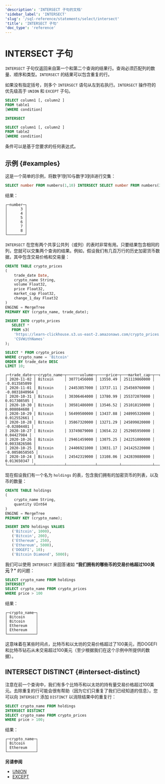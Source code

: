 ```yaml
---
'description': 'INTERSECT 子句的文档'
'sidebar_label': 'INTERSECT'
'slug': '/sql-reference/statements/select/intersect'
'title': 'INTERSECT 子句'
'doc_type': 'reference'
---
```



# INTERSECT 子句

`INTERSECT` 子句仅返回来自第一个和第二个查询的结果行。查询必须匹配列的数量、顺序和类型。`INTERSECT` 的结果可以包含重复的行。

如果没有指定括号，则多个 `INTERSECT` 语句从左到右执行。`INTERSECT` 操作符的优先级高于 `UNION` 和 `EXCEPT` 子句。

```sql
SELECT column1 [, column2 ]
FROM table1
[WHERE condition]

INTERSECT

SELECT column1 [, column2 ]
FROM table2
[WHERE condition]

```
条件可以是基于您要求的任何表达式。

## 示例 {#examples}

这是一个简单的示例，将数字1到10与数字3到8进行交集：

```sql
SELECT number FROM numbers(1,10) INTERSECT SELECT number FROM numbers(3,8);
```

结果：

```response
┌─number─┐
│      3 │
│      4 │
│      5 │
│      6 │
│      7 │
│      8 │
└────────┘
```

`INTERSECT` 在您有两个共享公共列（或列）的表时非常有用。只要结果包含相同的列，您就可以交集两个查询的结果。例如，假设我们有几百万行的历史加密货币数据，其中包含交易价格和交易量：

```sql
CREATE TABLE crypto_prices
(
    trade_date Date,
    crypto_name String,
    volume Float32,
    price Float32,
    market_cap Float32,
    change_1_day Float32
)
ENGINE = MergeTree
PRIMARY KEY (crypto_name, trade_date);

INSERT INTO crypto_prices
   SELECT *
   FROM s3(
    'https://learn-clickhouse.s3.us-east-2.amazonaws.com/crypto_prices.csv',
    'CSVWithNames'
);

SELECT * FROM crypto_prices
WHERE crypto_name = 'Bitcoin'
ORDER BY trade_date DESC
LIMIT 10;
```

```response
┌─trade_date─┬─crypto_name─┬──────volume─┬────price─┬───market_cap─┬──change_1_day─┐
│ 2020-11-02 │ Bitcoin     │ 30771456000 │ 13550.49 │ 251119860000 │  -0.013585099 │
│ 2020-11-01 │ Bitcoin     │ 24453857000 │ 13737.11 │ 254569760000 │ -0.0031840964 │
│ 2020-10-31 │ Bitcoin     │ 30306464000 │ 13780.99 │ 255372070000 │   0.017308505 │
│ 2020-10-30 │ Bitcoin     │ 30581486000 │ 13546.52 │ 251018150000 │   0.008084608 │
│ 2020-10-29 │ Bitcoin     │ 56499500000 │ 13437.88 │ 248995320000 │   0.012552661 │
│ 2020-10-28 │ Bitcoin     │ 35867320000 │ 13271.29 │ 245899820000 │   -0.02804481 │
│ 2020-10-27 │ Bitcoin     │ 33749879000 │ 13654.22 │ 252985950000 │    0.04427984 │
│ 2020-10-26 │ Bitcoin     │ 29461459000 │ 13075.25 │ 242251000000 │  0.0033826586 │
│ 2020-10-25 │ Bitcoin     │ 24406921000 │ 13031.17 │ 241425220000 │ -0.0058658565 │
│ 2020-10-24 │ Bitcoin     │ 24542319000 │ 13108.06 │ 242839880000 │   0.013650347 │
└────────────┴─────────────┴─────────────┴──────────┴──────────────┴───────────────┘
```

现在假设我们有一个名为 `holdings` 的表，包含我们拥有的加密货币的列表，以及币的数量：

```sql
CREATE TABLE holdings
(
    crypto_name String,
    quantity UInt64
)
ENGINE = MergeTree
PRIMARY KEY (crypto_name);

INSERT INTO holdings VALUES
   ('Bitcoin', 1000),
   ('Bitcoin', 200),
   ('Ethereum', 250),
   ('Ethereum', 5000),
   ('DOGEFI', 10);
   ('Bitcoin Diamond', 5000);
```

我们可以使用 `INTERSECT` 来回答诸如 **“我们拥有的哪些币的交易价格超过100美元？”** 的问题：

```sql
SELECT crypto_name FROM holdings
INTERSECT
SELECT crypto_name FROM crypto_prices
WHERE price > 100
```

结果：

```response
┌─crypto_name─┐
│ Bitcoin     │
│ Bitcoin     │
│ Ethereum    │
│ Ethereum    │
└─────────────┘
```

这意味着在某些时间点，比特币和以太坊的交易价格超过了100美元，而DOGEFI和比特币钻石从未交易超过100美元（至少根据我们在这个示例中所提供的数据）。

## INTERSECT DISTINCT {#intersect-distinct}

注意在前一个查询中，我们有多个比特币和以太坊的持有量交易价格超过100美元。去除重复的行可能会很有帮助（因为它们只重复了我们已经知道的信息）。您可以向 `INTERSECT` 添加 `DISTINCT` 以消除结果中的重复行：

```sql
SELECT crypto_name FROM holdings
INTERSECT DISTINCT
SELECT crypto_name FROM crypto_prices
WHERE price > 100;
```

结果：

```response
┌─crypto_name─┐
│ Bitcoin     │
│ Ethereum    │
└─────────────┘
```

**另请参阅**

- [UNION](/sql-reference/statements/select/union)
- [EXCEPT](/sql-reference/statements/select/except)
